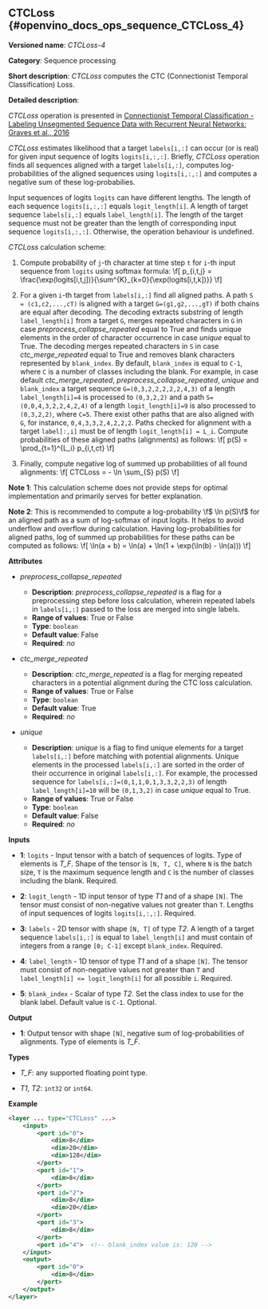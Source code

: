 ## CTCLoss <a name="CTCLoss"></a> {#openvino_docs_ops_sequence_CTCLoss_4}

**Versioned name**: *CTCLoss-4*

**Category**: Sequence processing

**Short description**: *CTCLoss* computes the CTC (Connectionist Temporal Classification) Loss.

**Detailed description**:

*CTCLoss* operation is presented in [Connectionist Temporal Classification - Labeling Unsegmented Sequence Data with Recurrent Neural Networks: Graves et al., 2016](http://www.cs.toronto.edu/~graves/icml_2006.pdf)

*CTCLoss* estimates likelihood that a target `labels[i,:]` can occur (or is real) for given input sequence of logits `logits[i,:,:]`.
Briefly, *CTCLoss* operation finds all sequences aligned with a target `labels[i,:]`, computes log-probabilities of the aligned sequences using `logits[i,:,:]`
and computes a negative sum of these log-probabilies.

Input sequences of logits `logits` can have different lengths. The length of each sequence `logits[i,:,:]` equals `logit_length[i]`.
A length of target sequence `labels[i,:]` equals `label_length[i]`. The length of the target sequence must not be greater than the length of corresponding input sequence `logits[i,:,:]`.
Otherwise, the operation behaviour is undefined.

*CTCLoss* calculation scheme:

1. Compute probability of `j`-th character at time step `t` for `i`-th input sequence from `logits` using softmax formula:
\f[
p_{i,t,j} = \frac{\exp(logits[i,t,j])}{\sum^{K}_{k=0}{\exp(logits[i,t,k])}}
\f]

2. For a given `i`-th target from `labels[i,:]` find all aligned paths.
A path `S = (c1,c2,...,cT)` is aligned with a target `G=(g1,g2,...,gT)` if both chains are equal after decoding.
The decoding extracts substring of length `label_length[i]` from a target `G`, merges repeated characters in `G` in case *preprocess_collapse_repeated* equal to True and
finds unique elements in the order of character occurrence in case *unique* equal to True.
The decoding merges repeated characters in `S` in case *ctc_merge_repeated* equal to True and removes blank characters represented by `blank_index`.
By default, `blank_index` is equal to `C-1`, where `C` is a number of classes including the blank.
For example, in case default *ctc_merge_repeated*, *preprocess_collapse_repeated*, *unique* and `blank_index` a target sequence `G=(0,3,2,2,2,2,2,4,3)` of a length `label_length[i]=4` is processed 
to `(0,3,2,2)` and a path `S=(0,0,4,3,2,2,4,2,4)` of a length `logit_length[i]=9` is also processed to `(0,3,2,2)`, where `C=5`.
There exist other paths that are also aligned with `G`, for instance, `0,4,3,3,2,4,2,2,2`. Paths checked for alignment with a target `label[:,i]` must be of length `logit_length[i] = L_i`.
Compute probabilities of these aligned paths (alignments) as follows:
\f[
p(S) = \prod_{t=1}^{L_i} p_{i,t,ct}
\f]

3. Finally, compute negative log of summed up probabilities of all found alignments:
\f[
CTCLoss = - \ln \sum_{S} p(S)
\f]

**Note 1**:  This calculation scheme does not provide steps for optimal implementation and primarily serves for better explanation.

**Note 2**:  This is recommended to compute a log-probability \f$ \ln p(S)\f$ for an aligned path as a sum of log-softmax of input logits. It helps to avoid underflow and overflow during calculation.
Having log-probabilities for aligned paths, log of summed up probabilities for these paths can be computed as follows:
\f[
\ln(a + b) = \ln(a) + \ln(1 + \exp(\ln(b) - \ln(a)))
\f]

**Attributes**

* *preprocess_collapse_repeated*

  * **Description**: *preprocess_collapse_repeated* is a flag for a preprocessing step before loss calculation, wherein repeated labels in `labels[i,:]` passed to the loss are merged into single labels.
  * **Range of values**: True or False
  * **Type**: `boolean`
  * **Default value**: False
  * **Required**: *no*

* *ctc_merge_repeated*

  * **Description**: *ctc_merge_repeated* is a flag for merging repeated characters in a potential alignment during the CTC loss calculation.
  * **Range of values**: True or False
  * **Type**: `boolean`
  * **Default value**: True
  * **Required**: *no*

* *unique*

  * **Description**: *unique* is a flag to find unique elements for a target `labels[i,:]` before matching with potential alignments. Unique elements in the processed `labels[i,:]` are sorted in the order of their occurrence in original `labels[i,:]`. For example, the processed sequence for `labels[i,:]=(0,1,1,0,1,3,3,2,2,3)` of length `label_length[i]=10` will be `(0,1,3,2)` in case *unique* equal to True.
  * **Range of values**: True or False
  * **Type**: `boolean`
  * **Default value**: False
  * **Required**: *no*

**Inputs**

* **1**: `logits` - Input tensor with a batch of sequences of logits. Type of elements is *T_F*. Shape of the tensor is `[N, T, C]`, where `N` is the batch size, `T` is the maximum sequence length and `C` is the number of classes including the blank. Required.

* **2**: `logit_length` - 1D input tensor of type *T1* and of a shape `[N]`. The tensor must consist of non-negative values not greater than `T`. Lengths of input sequences of logits `logits[i,:,:]`. Required.

* **3**: `labels` - 2D tensor with shape `[N, T]` of type *T2*. A length of a target sequence `labels[i,:]` is equal to `label_length[i]` and must contain of integers from a range `[0; C-1]` except `blank_index`. Required.

* **4**: `label_length` - 1D tensor of type *T1* and of a shape `[N]`. The tensor must consist of non-negative values not greater than `T` and `label_length[i] <= logit_length[i]` for all possible `i`.  Required.

* **5**: `blank_index` - Scalar of type *T2*. Set the class index to use for the blank label. Default value is `C-1`. Optional.

**Output**

* **1**: Output tensor with shape `[N]`, negative sum of log-probabilities of alignments. Type of elements is *T_F*.

**Types**

* *T_F*: any supported floating point type.

* *T1*, *T2*: `int32` or `int64`.

**Example**

```xml
<layer ... type="CTCLoss" ...>
    <input>
        <port id="0">
            <dim>8</dim>
            <dim>20</dim>
            <dim>128</dim>
        </port>
        <port id="1">
            <dim>8</dim>
        </port>
        <port id="2">
            <dim>8</dim>
            <dim>20</dim>
        </port>
        <port id="3">
            <dim>8</dim>
        </port>
        <port id="4">  <!-- blank_index value is: 120 -->
    </input>
    <output>
        <port id="0">
            <dim>8</dim>
        </port>
    </output>
</layer>
```
